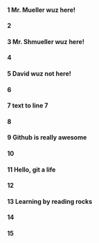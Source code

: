 #### 1 Mr. Mueller wuz here!
#### 2
#### 3 Mr. Shmueller wuz here!
#### 4
#### 5 David wuz not here!
#### 6
#### 7 text to line 7
#### 8
#### 9 Github is really awesome
#### 10
#### 11 Hello, git a life
#### 12
#### 13 Learning by reading rocks
#### 14
#### 15